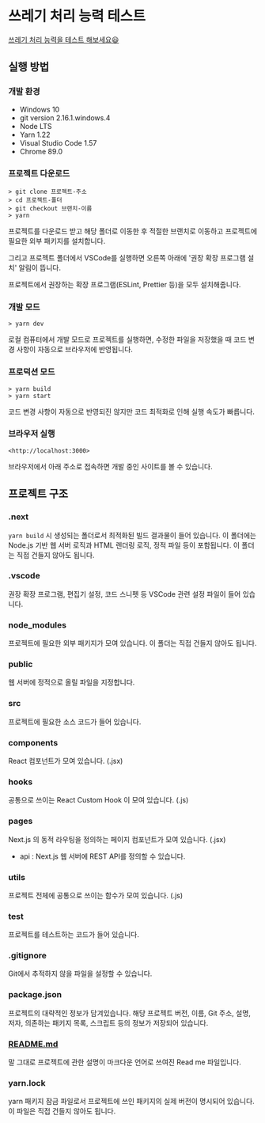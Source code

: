 # 쓰레기 처리 능력 테스트 
[쓰레기 처리 능력을 테스트 해보세요:smiley:](https://trash-filter-test-8v8c2tdzk-badhabits.vercel.app/)

## 실행 방법

### 개발 환경

- Windows 10
- git version 2.16.1.windows.4
- Node LTS
- Yarn 1.22
- Visual Studio Code 1.57
- Chrome 89.0

### 프로젝트 다운로드

```
> git clone 프로젝트-주소
> cd 프로젝트-폴더
> git checkout 브랜치-이름
> yarn

```

프로젝트를 다운로드 받고 해당 폴더로 이동한 후 적절한 브랜치로 이동하고 프로젝트에 필요한 외부 패키지를 설치합니다.

그리고 프로젝트 폴더에서 VSCode를 실행하면 오른쪽 아래에 '권장 확장 프로그램 설치' 알림이 뜹니다.

프로젝트에서 권장하는 확장 프로그램(ESLint, Prettier 등)을 모두 설치해줍니다.


### 개발 모드

```
> yarn dev

```

로컬 컴퓨터에서 개발 모드로 프로젝트를 실행하면, 수정한 파일을 저장했을 때 코드 변경 사항이 자동으로 브라우저에 반영됩니다.

### 프로덕션 모드

```
> yarn build
> yarn start

```

코드 변경 사항이 자동으로 반영되진 않지만 코드 최적화로 인해 실행 속도가 빠릅니다.

### 브라우저 실행

```
<http://localhost:3000>

```

브라우저에서 아래 주소로 접속하면 개발 중인 사이트를 볼 수 있습니다.
## 프로젝트 구조

### .next

`yarn build` 시 생성되는 폴더로서 최적화된 빌드 결과물이 들어 있습니다. 이 폴더에는 Node.js 기반 웹 서버 로직과 HTML 렌더링 로직, 정적 파일 등이 포함됩니다. 이 폴더는 직접 건들지 않아도 됩니다.

### .vscode

권장 확장 프로그램, 편집기 설정, 코드 스니펫 등 VSCode 관련 설정 파일이 들어 있습니다.

### node_modules

프로젝트에 필요한 외부 패키지가 모여 있습니다. 이 폴더는 직접 건들지 않아도 됩니다.

### public

웹 서버에 정적으로 올릴 파일을 지정합니다.

### src

프로젝트에 필요한 소스 코드가 들어 있습니다.

### components

React 컴포넌트가 모여 있습니다. (.jsx)

### hooks

공통으로 쓰이는 React Custom Hook 이 모여 있습니다. (.js)

### pages

Next.js 의 동적 라우팅을 정의하는 페이지 컴포넌트가 모여 있습니다. (.jsx)

- api : Next.js 웹 서버에 REST API를 정의할 수 있습니다.


### utils

프로젝트 전체에 공통으로 쓰이는 함수가 모여 있습니다. (.js)

### test

프로젝트를 테스트하는 코드가 들어 있습니다.

### .gitignore

Git에서 추적하지 않을 파일을 설정할 수 있습니다.

### package.json

프로젝트의 대략적인 정보가 담겨있습니다. 해당 프로젝트 버전, 이름, Git 주소, 설명, 저자, 의존하는 패키지 목록, 스크립트 등의 정보가 저장되어 있습니다.

### [README.md](http://readme.md/)

말 그대로 프로젝트에 관한 설명이 마크다운 언어로 쓰여진 Read me 파일입니다.

### yarn.lock

yarn 패키지 잠금 파일로서 프로젝트에 쓰인 패키지의 실제 버전이 명시되어 있습니다. 이 파일은 직접 건들지 않아도 됩니다.
